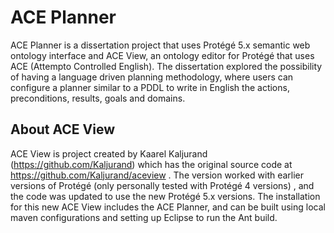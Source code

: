 # ACE Planner
ACE Planner is a dissertation project that uses Protégé  5.x semantic web ontology interface and ACE View, an ontology editor for Protégé  that uses ACE (Attempto Controlled English). The dissertation explored the possibility of having a language driven planning methodology, where users can configure a planner similar to a PDDL to write in English the actions, preconditions, results, goals and domains.

## About ACE View

ACE View is project created by Kaarel Kaljurand (https://github.com/Kaljurand) which has the original source code at https://github.com/Kaljurand/aceview . The version worked with earlier versions of Protégé (only personally tested with Protégé 4 versions) , and the code was updated to use the new Protégé 5.x versions. The installation for this new ACE View includes the ACE Planner, and can be built using local maven configurations and setting up Eclipse to run the Ant build. 
